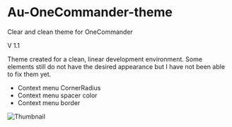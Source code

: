# Au-OneCommander-theme
Clear and clean theme for OneCommander

V 1.1

Theme created for a clean, linear development environment. Some elements still do not have the desired appearance but I have not been able to fix them yet.

- Context menu CornerRadius
- Context menu spacer color
- Context menu border

![Thumbnail](https://github.com/Au-angeloupali/Au-OmeCommander-theme/assets/118266752/513d4015-11fa-4a96-9e8a-2fa076b98889)
